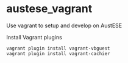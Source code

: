 austese_vagrant
===============

Use vagrant to setup and develop on AustESE

Install Vagrant plugins

    vagrant plugin install vagrant-vbguest
    vagrant plugin install vagrant-cachier
